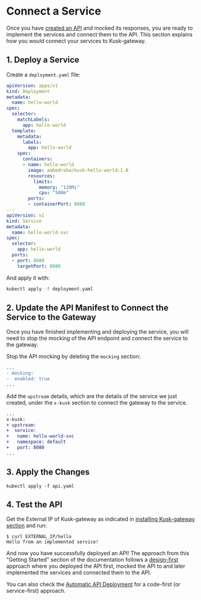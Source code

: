# Connect a Service

Once you have [created an API](deploy-an-api.md) and mocked its responses, you are ready to implement the services and connect them to the API. 
This section explains how you would connect your services to Kusk-gateway. 

## **1. Deploy a Service**

Create a `deployment.yaml` file:

```yaml
apiVersion: apps/v1
kind: Deployment
metadata:
  name: hello-world
spec:
  selector:
    matchLabels:
      app: hello-world
  template:
    metadata:
      labels:
        app: hello-world
    spec:
      containers:
      - name: hello-world
        image: aabedraba/kusk-hello-world:1.0
        resources:
          limits:
            memory: "128Mi"
            cpu: "500m"
        ports:
        - containerPort: 8080
---
apiVersion: v1
kind: Service
metadata:
  name: hello-world-svc
spec:
  selector:
    app: hello-world
  ports:
  - port: 8080
    targetPort: 8080
```

And apply it with: 

```sh
kubectl apply -f deployment.yaml
```

## **2. Update the API Manifest to Connect the Service to the Gateway**

Once you have finished implementing and deploying the service, you will need to stop the mocking of the API endpoint and connect the service to the gateway. 

Stop the API mocking by deleting the `mocking` section: 

```diff
...
- mocking: 
-  enabled: true
...
```

Add the `upstream` details, which are the details of the service we just created, under the `x-kusk` section to connect the gateway to the service. 

```diff
...
x-kusk:
+ upstream:
+  service:
+   name: hello-world-svc
+   namespace: default
+   port: 8080
...
```

## **3. Apply the Changes**

```
kubectl apply -f api.yaml
```

## **4. Test the API**

Get the External IP of Kusk-gateway as indicated in [installing Kusk-gateway section](./installation#get-the-gateways-external-ip) and run:

```
$ curl EXTERNAL_IP/hello
Hello from an implemented service!
```

And now you have successfully deployed an API! The approach from this "Getting Started" section of the documentation follows a [design-first](https://kubeshop.io/blog/from-design-first-to-automated-deployment-with-openapi) approach where you deployed the API first, mocked the API to and later implemented the services and connected them to the API.

You can also check the [Automatic API Deployment](../guides/autodeploy.md) for a code-first (or service-first) approach. 